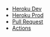 - [Heroku Dev](https://ellis-server-deploy-dev.herokuapp.com/)  
- [Heroku Prod](https://ellis-server-deploy-prod.herokuapp.com/)
- [Pull Request](https://github.com/yjyoo773/server-deployment-practice/pull/2)
- [Actions](https://github.com/yjyoo773/server-deployment-practice/actions)
